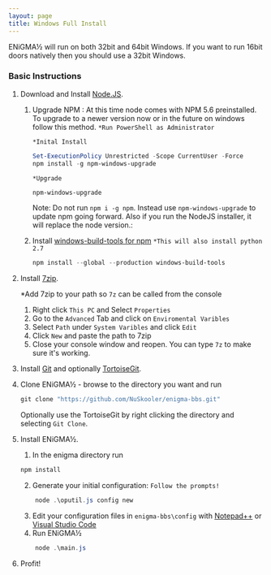 ```yaml
---
layout: page
title: Windows Full Install
---
```


ENiGMA½ will run on both 32bit and 64bit Windows. If you want to run 16bit doors natively then you should use a 32bit Windows.  


### Basic Instructions

1. Download and Install [Node.JS](https://nodejs.org/en/download/). 

	1. Upgrade NPM : At this time node comes with NPM 5.6 preinstalled. To upgrade to a newer version now or in the future on windows follow this method. `*Run PowerShell as Administrator`

		`*Inital Install`
		```Powershell
		Set-ExecutionPolicy Unrestricted -Scope CurrentUser -Force
		npm install -g npm-windows-upgrade
		```
		`*Upgrade`
		```Powershell
		npm-windows-upgrade
		```

		Note: Do not run `npm i -g npm`. Instead use `npm-windows-upgrade` to update npm going forward. 
		Also if you run the NodeJS installer, it will replace the node version.:

	2. Install [windows-build-tools for npm](https://www.npmjs.com/package/windows-build-tools)
		`*This will also install python 2.7`
		```Powershell
		npm install --global --production windows-build-tools
		```
		

2. Install [7zip](https://www.7-zip.org/download.html).

	*Add 7zip to your path so `7z` can be called from the console
	1. Right click `This PC` and Select `Properties`
	2. Go to the `Advanced` Tab and click on `Enviromental Varibles`
	3. Select `Path` under `System Varibles` and click `Edit`
	4. Click `New` and paste the path to 7zip
	5. Close your console window and reopen. You can type `7z` to make sure it's working.

3. Install [Git](https://git-scm.com/downloads) and optionally [TortoiseGit](https://tortoisegit.org/download/). 

4. Clone ENiGMA½ - browse to the directory you want and run 
	```Powershell
	git clone "https://github.com/NuSkooler/enigma-bbs.git"
	```
	Optionally use the TortoiseGit by right clicking the directory and selecting `Git Clone`.
    

5. Install ENiGMA½.
	1. In the enigma directory run 
	```Powershell
	npm install
	```
	2. Generate your initial configuration: `Follow the prompts!`
	```Powershell
		node .\oputil.js config new
	```
	3. Edit your configuration files in `enigma-bbs\config` with [Notepad++](https://notepad-plus-plus.org/download/) or [Visual Studio Code](https://code.visualstudio.com/Download)
	4. Run ENiGMA½
	```Powershell
		node .\main.js
	```
	

6. Profit!

